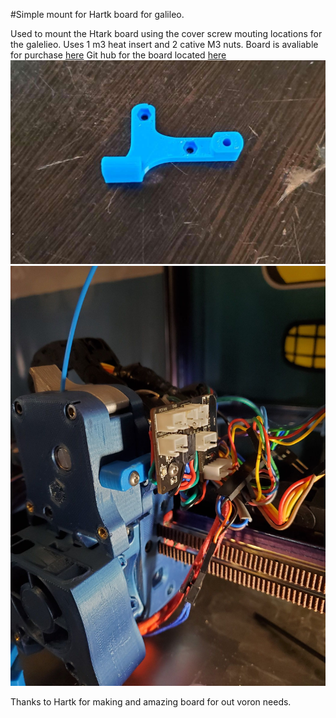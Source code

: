 #Simple mount for Hartk board for galileo.

Used to mount the Htark board using the cover screw mouting locations for the galelieo. Uses 1 m3 heat insert and 2 cative M3 nuts. 
Board is avaliable for purchase [here](https://formosissima.com/products/toolhead-board-for-voron-v2-4) 
Git hub for the board  located [here](https://github.com/hartk1213/Voron-Hardware/tree/hartk1213/Voron-Hardware/Afterburner_Toolhead_PCB)
![hbgm](./Hartk_Mount_Galileo/hbgm.jpg)
![AFB mount](./Hartk_Mount_Galileo/AFB_mount.jpg)

Thanks to Hartk for making and amazing board for out voron needs.
